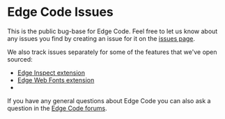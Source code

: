 Edge Code Issues
======

This is the public bug-base for Edge Code. Feel free to let us know about any 
issues you find by creating an issue for it on the [issues page](https://github.com/edge-code/issues/issues).

We also track issues separately for some of the features that we've open sourced:
* [Edge Inspect extension](https://github.com/edge-code/edge-inspect-extension/issues)
* [Edge Web Fonts extension](https://github.com/adobe/brackets-edge-web-fonts/issues)
* 
If you have any general questions about Edge Code you can also ask a question in the [Edge Code forums](http://forums.adobe.com/community/edge_code_preview).
